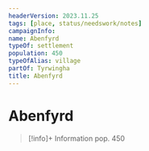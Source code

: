 ```yaml
---
headerVersion: 2023.11.25
tags: [place, status/needswork/notes]
campaignInfo:
name: Abenfyrd
typeOf: settlement
population: 450
typeOfAlias: village
partOf: Tyrwingha
title: Abenfyrd
---
```

# Abenfyrd
>[!info]+ Information
> pop. 450
> 
>> 
